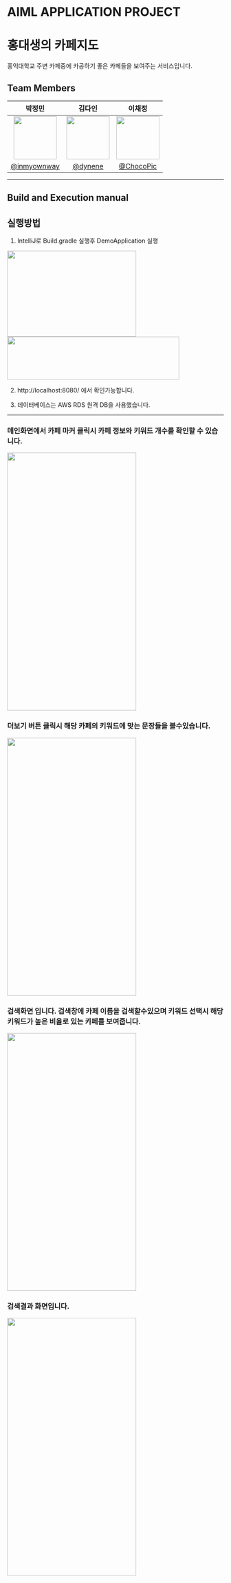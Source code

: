 # AIML APPLICATION PROJECT
# 홍대생의 카페지도
홍익대학교 주변 카페중에 카공하기 좋은 카페들을 보여주는 서비스입니다.


## Team Members 
|박정민|김다인|이채정|
|:--------------------:|:--------------------:|:--------------------:|
|<img src = "https://avatars.githubusercontent.com/u/90558247?v=4" width = "100" height = "100">|<img src = "https://avatars.githubusercontent.com/u/107914598?s=400&v=4" width = "100" height = "100">|<img src = "https://avatars.githubusercontent.com/u/107914598?s=400&v=4" width = "100" height = "100">
|[@inmyownway](https://github.com/inmyownway)|[@dynene](https://github.com/dynene)|[@ChocoPic](https://github.com/ChocoPic)|



***
## Build and Execution manual
## 실행방법
1. IntelliJ로 Build.gradle 실행후 DemoApplication 실행

<img src="https://user-images.githubusercontent.com/90558247/207782476-8d594c3e-bd27-42c3-9682-4f2cb59c3aef.png"  width = "300" height = "200">

<img src="https://user-images.githubusercontent.com/90558247/207782731-fbb972c4-00d5-4c01-a7e1-3e4f1825bcc6.png"  width = "400" height = "100">

2. http://localhost:8080/ 에서 확인가능합니다.

3. 데이터베이스는 AWS RDS 원격 DB을 사용했습니다.
***
### 메인화면에서 카페 마커 클릭시 카페 정보와 키워드 개수를 확인할 수 있습니다.
<img src="https://user-images.githubusercontent.com/90558247/207772894-374f17cf-1e65-41f0-adac-86fb3dd5ede1.png"  width = "300" height = "600">

### 더보기 버튼 클릭시 해당 카페의 키워드에 맞는 문장들을 볼수있습니다.
<img src="https://user-images.githubusercontent.com/90558247/207773219-b29553e6-10f5-461c-811d-e79b1785a669.png" width = "300" height = "600">

### 검색화면 입니다. 검색창에 카페 이름을 검색할수있으며 키워드 선택시 해당 키워드가 높은 비율로 있는 카페를 보여줍니다.
<img src="https://user-images.githubusercontent.com/90558247/207773545-3eb17a6e-1121-45eb-b366-c67bb93f7a2c.png" width = "300" height = "600">

### 검색결과 화면입니다. 
<img src="https://user-images.githubusercontent.com/90558247/207773662-4c2ec462-d6ad-4b20-a59d-529d44eee370.png" width = "300" height = "600">

